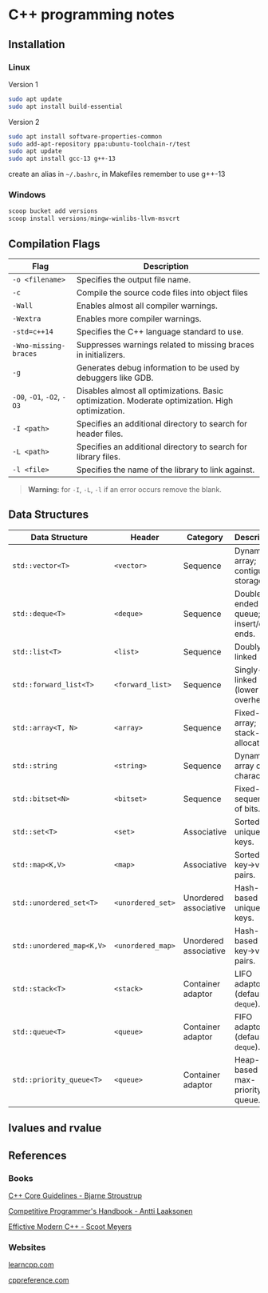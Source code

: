 # C++ programming notes

## Installation

### Linux

Version 1

```bash
sudo apt update
sudo apt install build-essential
```

Version 2

```bash
sudo apt install software-properties-common
sudo add-apt-repository ppa:ubuntu-toolchain-r/test
sudo apt update
sudo apt install gcc-13 g++-13
```

create an alias in `~/.bashrc`, in Makefiles remember to use g++-13


### Windows


```powershell
scoop bucket add versions
scoop install versions/mingw-winlibs-llvm-msvcrt
```


## Compilation Flags

| Flag                       | Description                                                                                      |
| -------------------------- | ------------------------------------------------------------------------------------------------ |
| `-o <filename>`            | Specifies the output file name.                                                                  |
| `-c`                       | Compile the source code files into object files                                                  |
| `-Wall`                    | Enables almost all compiler warnings.                                                            |
| `-Wextra`                  | Enables more compiler warnings.                                                                  |
| `-std=c++14`               | Specifies the C++ language standard to use.                                                      |
| `-Wno-missing-braces`      | Suppresses warnings related to missing braces in initializers.                                   |
| `-g`                       | Generates debug information to be used by debuggers like GDB.                                    |
| `-O0`, `-O1`, `-O2`, `-O3` | Disables almost all optimizations. Basic optimization. Moderate optimization. High optimization. |
| `-I <path>`                | Specifies an additional directory to search for header files.                                    |
| `-L <path>`                | Specifies an additional directory to search for library files.                                   |
| `-l <file>`                | Specifies the name of the library to link against.                                               |

> **Warning:**  for `-I`, `-L`, `-l` if an error occurs remove the blank.


## Data Structures

| Data Structure            | Header            | Category              | Description                                 |
| ------------------------- | ----------------- | --------------------- | ------------------------------------------- |
| `std::vector<T>`          | `<vector>`        | Sequence              | Dynamic array; contiguous storage.          |
| `std::deque<T>`           | `<deque>`         | Sequence              | Double-ended queue; fast insert/erase ends. |
| `std::list<T>`            | `<list>`          | Sequence              | Doubly-linked list.                         |
| `std::forward_list<T>`    | `<forward_list>`  | Sequence              | Singly-linked list (lower overhead).        |
| `std::array<T, N>`        | `<array>`         | Sequence              | Fixed-size array; stack-allocated.          |
| `std::string`             | `<string>`        | Sequence              | Dynamic array of characters.                |
| `std::bitset<N>`          | `<bitset>`        | Sequence              | Fixed-size sequence of bits.                |
| `std::set<T>`             | `<set>`           | Associative           | Sorted unique keys.                         |
| `std::map<K,V>`           | `<map>`           | Associative           | Sorted key→value pairs.                     |
| `std::unordered_set<T>`   | `<unordered_set>` | Unordered associative | Hash-based unique keys.                     |
| `std::unordered_map<K,V>` | `<unordered_map>` | Unordered associative | Hash-based key→value pairs.                 |
| `std::stack<T>`           | `<stack>`         | Container adaptor     | LIFO adaptor (default `deque`).             |
| `std::queue<T>`           | `<queue>`         | Container adaptor     | FIFO adaptor (default `deque`).             |
| `std::priority_queue<T>`  | `<queue>`         | Container adaptor     | Heap-based max-priority queue.              |


## lvalues and rvalue


## References

### Books

[C++ Core Guidelines - Bjarne Stroustrup](https://isocpp.github.io/CppCoreGuidelines/CppCoreGuidelines)

[Competitive Programmer's Handbook - Antti Laaksonen](https://cses.fi/book/book.pdf)

[Effictive Modern C++ - Scoot Meyers](https://ananyapam7.github.io/resources/C++/Scott_Meyers_Effective_Modern_C++.pdf)

### Websites

[learncpp.com](https://www.learncpp.com/)

[cppreference.com](https://en.cppreference.com/)

